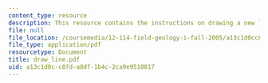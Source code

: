```yaml
---
content_type: resource
description: This resource contains the instructions on drawing a new line.
file: null
file_location: /coursemedia/12-114-field-geology-i-fall-2005/a13c1d0cc8fda8df1b4c2ca9e9510817_draw_line.pdf
file_type: application/pdf
resourcetype: Document
title: draw_line.pdf
uid: a13c1d0c-c8fd-a8df-1b4c-2ca9e9510817
---
```

